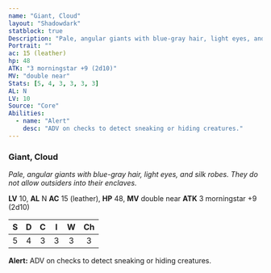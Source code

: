 ```yaml
---
name: "Giant, Cloud"
layout: "Shadowdark"
statblock: true
Description: "Pale, angular giants with blue-gray hair, light eyes, and silk robes. They do not allow outsiders into their enclaves."
Portrait: ""
ac: 15 (leather)
hp: 48
ATK: "3 morningstar +9 (2d10)"
MV: "double near"
Stats: [5, 4, 3, 3, 3, 3]
AL: N
LV: 10
Source: "Core"
Abilities:
  - name: "Alert"
    desc: "ADV on checks to detect sneaking or hiding creatures."
---
```


### Giant, Cloud

_Pale, angular giants with blue-gray hair, light eyes, and silk robes. They do not allow outsiders into their enclaves._

**LV** 10, **AL** N
**AC** 15 (leather), **HP** 48, **MV** double near
**ATK** 3 morningstar +9 (2d10)

|  S  |  D  |  C  |  I  |  W  |  Ch  |
|:---:|:---:|:---:|:---:|:---:|:----:|
| 5 | 4 | 3 | 3 | 3 | 3 |

**Alert:** ADV on checks to detect sneaking or hiding creatures.

